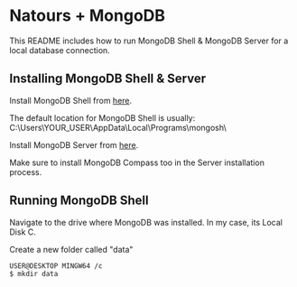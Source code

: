 # Natours + MongoDB

This README includes how to run MongoDB Shell & MongoDB Server for a local database connection.

## Installing MongoDB Shell & Server

Install MongoDB Shell from [here](https://www.mongodb.com/try/download/shell).

The default location for MongoDB Shell is usually: C:\Users\YOUR_USER\AppData\Local\Programs\mongosh\

Install MongoDB Server from [here](https://www.mongodb.com/try/download/community).

Make sure to install MongoDB Compass too in the Server installation process.

## Running MongoDB Shell

Navigate to the drive where MongoDB was installed. In my case, its Local Disk C.

Create a new folder called "data"

```
USER@DESKTOP MINGW64 /c
$ mkdir data
```
